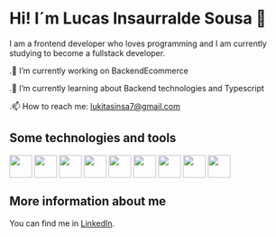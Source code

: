 # Hi! I´m Lucas Insaurralde Sousa 👋
I am a frontend developer who loves programming and I am currently studying to become a fullstack developer.

.🔭 I’m currently working on BackendEcommerce

.🌱 I’m currently learning about Backend technologies and Typescript

.📫 How to reach me: lukitasinsa7@gmail.com

## Some technologies and tools
<p align="left">
<img align="center" src="https://cdn.jsdelivr.net/gh/devicons/devicon/icons/react/react-original-wordmark.svg" height="40" width="40" />          
<img align="center" src="https://cdn.jsdelivr.net/gh/devicons/devicon/icons/javascript/javascript-original.svg" height="40" width="40"/>
<img align="center" src="https://cdn.jsdelivr.net/gh/devicons/devicon/icons/html5/html5-original.svg" height="40" width="40"/>
<img align="center" src="https://cdn.jsdelivr.net/gh/devicons/devicon/icons/css3/css3-original.svg" height="40" width="40"/>
<img align="center" src="https://i.pinimg.com/originals/be/d3/0d/bed30ddfa5d434e827c775ac9a3b0d38.jpg" height="40" width="40"/>
<img align="center" src="https://cdn.jsdelivr.net/gh/devicons/devicon/icons/nodejs/nodejs-original-wordmark.svg" height="40" width="40"/>
<img align="center" src="https://www.vectorlogo.zone/logos/git-scm/git-scm-icon.svg" height="40" width="40"/>
<img align="center" src="https://www.vectorlogo.zone/logos/firebase/firebase-icon.svg" height="40" width="40"/>
<img align="center" src="https://www.vectorlogo.zone/logos/gnu_bash/gnu_bash-icon.svg" height="40" width="40"/>
</p>

## More information about me
You can find me in [LinkedIn](www.linkedin.com/in/lucas-insaurralde-sousa-3646a2262).
